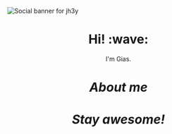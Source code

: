 ![Social banner for jh3y](https://i.ibb.co/6gpdngP/GitHub.gif)
<h1 align='center'> Hi! :wave:</h1>
<p align='center'>
I'm Gias.
</p>

<h1 align='center'><i>About me</i></h1>

<h1 align='center'><i>Stay awesome!</i></h1>
